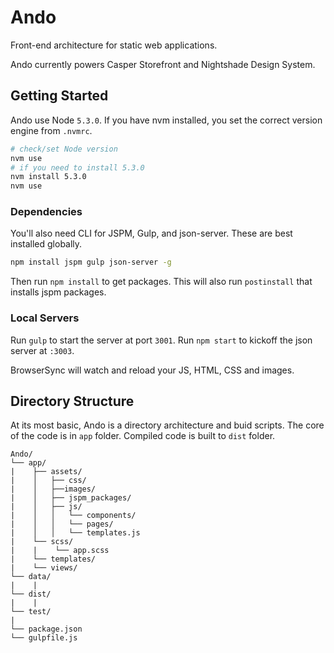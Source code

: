 # Ando

Front-end architecture for static web applications.

Ando currently powers Casper Storefront and Nightshade Design System.


## Getting Started

Ando use Node `5.3.0`. If you have nvm installed, you set the correct version
engine from `.nvmrc`.

```sh
# check/set Node version
nvm use
# if you need to install 5.3.0
nvm install 5.3.0
nvm use
```


### Dependencies

You'll also need CLI for JSPM, Gulp, and json-server. These are best installed globally.

```sh
npm install jspm gulp json-server -g
```

Then run `npm install` to get packages. This will also run `postinstall` that installs jspm packages.


### Local Servers

Run `gulp` to start the server at port `3001`. Run `npm start` to kickoff the json server at `:3003`.

BrowserSync will watch and reload your JS, HTML, CSS and images.


## Directory Structure

At its most basic, Ando is a directory architecture and buid scripts. The core
of the code is in `app` folder. Compiled code is built to `dist` folder.

```
Ando/
└── app/
|    ├── assets/
|    │   ├── css/
|    │   ├──images/
|    │   ├── jspm_packages/
|    │   ├── js/
|    │   │   └── components/
|    │   │   └── pages/
|    │   │   └── templates.js
|    └── scss/
|    |    └── app.scss
|    └── templates/
|    └── views/
└── data/
|    |
└── dist/
|    |
└── test/
|
└── package.json
└── gulpfile.js
```
